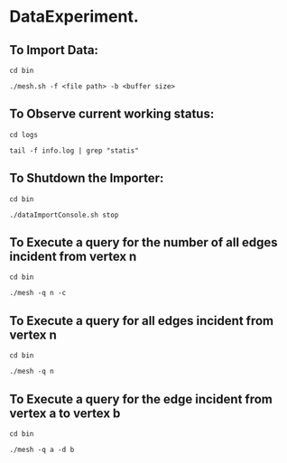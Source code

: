 # DataExperiment.

## To Import Data:

`cd bin`

`./mesh.sh -f <file path> -b <buffer size>`

## To Observe current working status:

`cd logs`

`tail -f info.log | grep "statis"`

## To Shutdown the Importer:

`cd bin`

`./dataImportConsole.sh stop`

## To Execute a query for the number of all edges incident from vertex n

`cd bin`

`./mesh -q n -c`

## To Execute a query for all edges incident from vertex n

`cd bin`

`./mesh -q n`

## To Execute a query for the edge incident from vertex a to vertex b

`cd bin`

`./mesh -q a -d b`